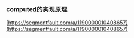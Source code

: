 ### computed的实现原理

[https://segmentfault.com/a/1190000010408657](https://segmentfault.com/a/1190000010408657)
